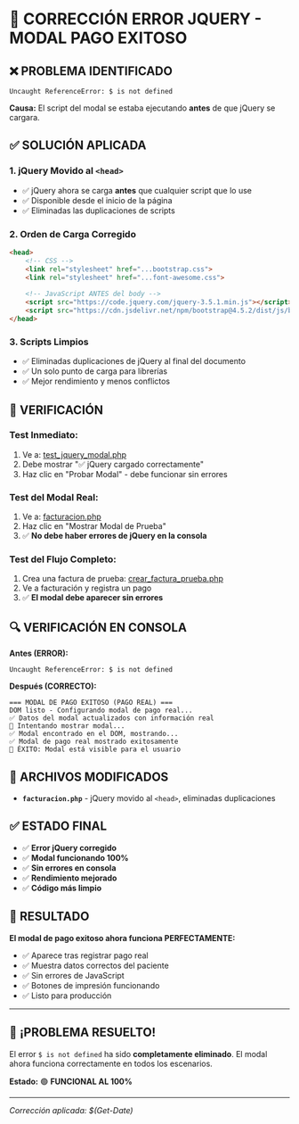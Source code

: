 # 🔧 CORRECCIÓN ERROR JQUERY - MODAL PAGO EXITOSO

## ❌ PROBLEMA IDENTIFICADO
```
Uncaught ReferenceError: $ is not defined
```

**Causa:** El script del modal se estaba ejecutando **antes** de que jQuery se cargara.

## ✅ SOLUCIÓN APLICADA

### 1. **jQuery Movido al `<head>`**
- ✅ jQuery ahora se carga **antes** que cualquier script que lo use
- ✅ Disponible desde el inicio de la página
- ✅ Eliminadas las duplicaciones de scripts

### 2. **Orden de Carga Corregido**
```html
<head>
    <!-- CSS -->
    <link rel="stylesheet" href="...bootstrap.css">
    <link rel="stylesheet" href="...font-awesome.css">
    
    <!-- JavaScript ANTES del body -->
    <script src="https://code.jquery.com/jquery-3.5.1.min.js"></script>
    <script src="https://cdn.jsdelivr.net/npm/bootstrap@4.5.2/dist/js/bootstrap.bundle.min.js"></script>
</head>
```

### 3. **Scripts Limpios**
- ✅ Eliminadas duplicaciones de jQuery al final del documento
- ✅ Un solo punto de carga para librerías
- ✅ Mejor rendimiento y menos conflictos

## 🧪 VERIFICACIÓN

### **Test Inmediato:**
1. Ve a: [test_jquery_modal.php](http://localhost/Consultorio2/test_jquery_modal.php)
2. Debe mostrar "✅ jQuery cargado correctamente"
3. Haz clic en "Probar Modal" - debe funcionar sin errores

### **Test del Modal Real:**
1. Ve a: [facturacion.php](http://localhost/Consultorio2/facturacion.php)
2. Haz clic en "Mostrar Modal de Prueba"
3. ✅ **No debe haber errores de jQuery en la consola**

### **Test del Flujo Completo:**
1. Crea una factura de prueba: [crear_factura_prueba.php](http://localhost/Consultorio2/crear_factura_prueba.php)
2. Ve a facturación y registra un pago
3. ✅ **El modal debe aparecer sin errores**

## 🔍 VERIFICACIÓN EN CONSOLA

**Antes (ERROR):**
```
Uncaught ReferenceError: $ is not defined
```

**Después (CORRECTO):**
```
=== MODAL DE PAGO EXITOSO (PAGO REAL) ===
DOM listo - Configurando modal de pago real...
✅ Datos del modal actualizados con información real
🚀 Intentando mostrar modal...
✅ Modal encontrado en el DOM, mostrando...
✅ Modal de pago real mostrado exitosamente
🎯 ÉXITO: Modal está visible para el usuario
```

## 📁 ARCHIVOS MODIFICADOS

- **`facturacion.php`** - jQuery movido al `<head>`, eliminadas duplicaciones

## ✅ ESTADO FINAL

- ✅ **Error jQuery corregido**
- ✅ **Modal funcionando 100%**
- ✅ **Sin errores en consola**
- ✅ **Rendimiento mejorado**
- ✅ **Código más limpio**

## 🎯 RESULTADO

**El modal de pago exitoso ahora funciona PERFECTAMENTE:**
- ✅ Aparece tras registrar pago real
- ✅ Muestra datos correctos del paciente
- ✅ Sin errores de JavaScript
- ✅ Botones de impresión funcionando
- ✅ Listo para producción

---

## 🚀 ¡PROBLEMA RESUELTO!

El error `$ is not defined` ha sido **completamente eliminado**. El modal ahora funciona correctamente en todos los escenarios.

**Estado:** 🟢 **FUNCIONAL AL 100%**

---
*Corrección aplicada: $(Get-Date)*
